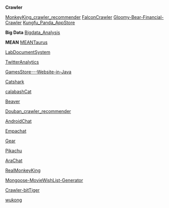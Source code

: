 
**Crawler**

[MonkeyKing_crawler_recommender](https://github.com/BitTigerInst/MonkeyKing_crawler_recommender)
[FalconCrawler](https://github.com/BitTigerInst/FalconCrawler)
[Gloomy-Bear-Financial-Crawler](https://github.com/BitTigerInst/Gloomy-Bear-FinancialCrawler)
[Kungfu_Panda_AppStore](https://github.com/BitTigerInst/Kungfu_Panda_AppStore)

**Big Data**
[Bigdata_Analysis](https://github.com/BitTigerInst/bigdata_analysis)

**MEAN**
[MEANTaurus](https://github.com/BitTigerInst/MEANTaurus)


[LabDocumentSystem](https://github.com/BitTigerInst/LabDocumentSystem)



[TwitterAnalytics](https://github.com/BitTigerInst/TwitterAnalytics)

[GamesStore---Website-in-Java](https://github.com/BitTigerInst/GamesStore---Website-in-Java)

[Catshark](https://github.com/BitTigerInst/Catshark)

[calabashCat](https://github.com/BitTigerInst/calabashCat)

[Beaver](https://github.com/BitTigerInst/Beaver)


[Douban_crawler_recommender](https://github.com/BitTigerInst/Douban_crawler_recommender)

[AndroidChat](https://github.com/BitTigerInst/AndroidChat)

[Empachat](https://github.com/BitTigerInst/Empachat)

[Gear](https://github.com/BitTigerInst/Gear)

[Pikachu](https://github.com/BitTigerInst/Pikachu)

[AraChat](https://github.com/BitTigerInst/Zeus)

[RealMonkeyKing](https://github.com/BitTigerInst/RealMonkeyKing)

[Mongoose-MovieWishList-Generator](https://github.com/BitTigerInst/Mongoose-MovieWishList-Generator)

[Crawler-bitTiger](https://github.com/BitTigerInst/Crawler-bitTiger)

[wukong](https://github.com/BitTigerInst/wukong)
